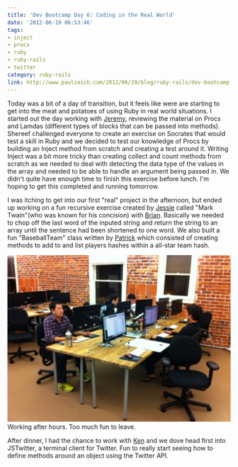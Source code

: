 ```yaml
---
title: 'Dev Bootcamp Day 6: Coding in the Real World'
date: '2012-06-19 06:53:46'
tags:
- inject
- procs
- ruby
- ruby-rails
- twitter
category: ruby-rails
link: http://www.paulzaich.com/2012/06/19/blog/ruby-rails/dev-bootcamp-day-6-coding-real-world/
---
```


Today was a bit of a day of transition, but it feels like were are starting to get into the meat and potatoes of using Ruby in real world situations. I started out the day working with
[Jeremy](http://devbootblog.tumblr.com/), reviewing the material on Procs and Lamdas (different types of blocks that can be passed into methods). Shereef challenged everyone to create an exercise on Socrates that would test a skill in Ruby and we decided to test our knowledge of Procs by building an Inject method from scratch and creating a test around it. Writing Inject was a bit more tricky than creating collect and count methods from scratch as we needed to deal with detecting the data type of the values in the array and needed to be able to handle an argument being passed in. We didn't quite have enough time to finish this exercise before lunch. I'm hoping to get this completed and running tomorrow.

I was itching to get into our first "real" project in the afternoon, but ended up working on a fun recursive exercise created by
[Jessie](http://jessieay.tumblr.com/) called "Mark Twain"(who was known for his concision) with
[Brian](http://codesponge.tumblr.com/). Basically we needed to chop off the last word of the inputed string and return the string to an array until the sentence had been shortened to one word. We also built a fun "BaseballTeam" class written by
[Patrick](http://enterdev.tumblr.com) which consisted of creating methods to add to and list players hashes within a all-star team hash.

![](/images/blog/dev-bootcamp-week-1-recap.jpg)
Working after hours. Too much fun to leave.

After dinner, I had the chance to work with
[Ken](http://qfthr.tumblr.com/) and we dove head first into JSTwitter, a terminal client for Twitter. Fun to really start seeing how to define methods around an object using the Twitter API.
